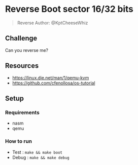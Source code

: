 # Reverse Boot sector 16/32 bits
> Reverse
Author: @KptCheeseWhiz

## Challenge
Can you reverse me?

## Resources
 - https://linux.die.net/man/1/qemu-kvm
 - https://github.com/cfenollosa/os-tutorial

## Setup

### Requirements
 - nasm
 - qemu

### How to run
 - Test : `make && make boot`
 - Debug : `make && make debug`
